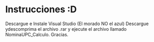 # Instrucciones :D
Descargue e Instale Visual Studio (El morado NO el azul)
Descargue ydescomprima el archivo .rar y ejecute el archivo llamado NominaUPC_Calculo.
Gracias.

